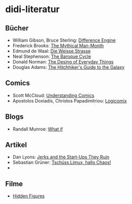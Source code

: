 # didi-literatur  

## Bücher
* William Gibson, Bruce Sterling: [Difference Engine](https://en.wikipedia.org/wiki/Difference_engine)
* Frederick Brooks: [The Mythical Man-Month](https://en.wikipedia.org/wiki/The_Mythical_Man-Month)
* Edmund de Waal: [Die Weisse Strasse](http://www.thewhiteroadbook.com/)
* Neal Stephenson: [The Baroque Cycle](https://en.wikipedia.org/wiki/The_Baroque_Cycle)
* Donald Norman: [The Desing of Everyday Things ](https://en.wikipedia.org/wiki/The_Design_of_Everyday_Things)
* Douglas Adams: [The Hitchhiker's Guide to the Galaxy](https://en.wikipedia.org/wiki/The_Hitchhiker%27s_Guide_to_the_Galaxy)

## Comics
* Scott McCloud: [Understanding Comics](https://en.wikipedia.org/wiki/Understanding_Comics)
* Apostolos Doxiadis, Christos Papadimitriou: [Logicomix](https://en.wikipedia.org/wiki/Logicomix)

## Blogs
* Randall Munroe: [What if](https://what-if.xkcd.com/)

## Artikel
* Dan Lyons: [Jerks and the Start-Ups They Ruin](https://www.nytimes.com/2017/04/01/opinion/sunday/jerks-and-the-start-ups-they-ruin.html)
* Sebastian Grüner: [Tschüss Limux, hallo Chaos!](https://www.golem.de/news/muenchen-tschuess-limux-hallo-chaos-1711-131292.html)
* 

## Filme
* [Hidden Figures](http://www.imdb.com/title/tt4846340/)
